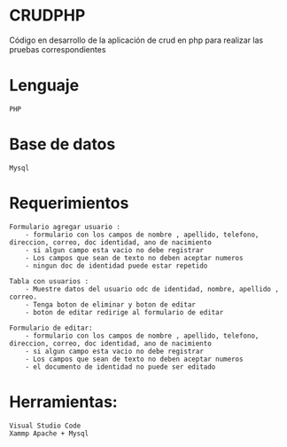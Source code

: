 # CRUDPHP
Código en desarrollo de la aplicación de crud en php para realizar las pruebas correspondientes 

# Lenguaje 
	PHP  
	
# Base de datos
	Mysql 

# Requerimientos
	Formulario agregar usuario :
		- formulario con los campos de nombre , apellido, telefono, direccion, correo, doc identidad, ano de nacimiento 
		- si algun campo esta vacio no debe registrar
		- Los campos que sean de texto no deben aceptar numeros 
		- ningun doc de identidad puede estar repetido
	
	Tabla con usuarios :
		- Muestre datos del usuario odc de identidad, nombre, apellido , correo.
		- Tenga boton de eliminar y boton de editar
		- boton de editar redirige al formulario de editar
		
	Formulario de editar:
		- formulario con los campos de nombre , apellido, telefono, direccion, correo, doc identidad, ano de nacimiento 
		- si algun campo esta vacio no debe registrar
		- Los campos que sean de texto no deben aceptar numeros 
		- el documento de identidad no puede ser editado
		
# Herramientas: 
	Visual Studio Code
	Xammp Apache + Mysql
	

